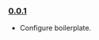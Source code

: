 ### [0.0.1](https://github.com/SponsorPay/vast-handler/vast-handler/releases/tag/v0.0.1)

- Configure boilerplate.
